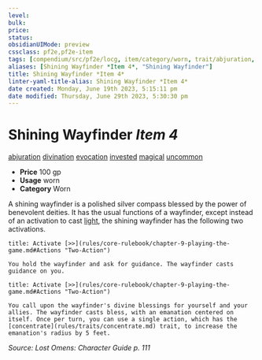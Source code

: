 ```yaml
---
level:
bulk:
price:
status:
obsidianUIMode: preview
cssclass: pf2e,pf2e-item
tags: [compendium/src/pf2e/locg, item/category/worn, trait/abjuration, trait/divination, trait/evocation, trait/invested, trait/magical, trait/uncommon]
aliases: [Shining Wayfinder *Item 4*, "Shining Wayfinder"]
title: Shining Wayfinder *Item 4*
linter-yaml-title-alias: Shining Wayfinder *Item 4*
date created: Monday, June 19th 2023, 5:15:11 pm
date modified: Thursday, June 29th 2023, 5:30:30 pm
---
```


# Shining Wayfinder *Item 4*

[abjuration](rules/traits/abjuration.md) [divination](rules/traits/divination.md) [evocation](rules/traits/evocation.md) [invested](rules/traits/invested.md) [magical](rules/traits/magical.md) [uncommon](rules/traits/uncommon.md)  

- **Price** 100 gp
- **Usage** worn
- **Category** Worn

A shining wayfinder is a polished silver compass blessed by the power of benevolent deities. It has the usual functions of a wayfinder, except instead of an activation to cast [light](compendium/spells/light.md), the shining wayfinder has the following two activations.

```ad-embed-ability
title: Activate [>>](rules/core-rulebook/chapter-9-playing-the-game.md#Actions "Two-Action")

You hold the wayfinder and ask for guidance. The wayfinder casts guidance on you.
```

```ad-embed-ability
title: Activate [>>](rules/core-rulebook/chapter-9-playing-the-game.md#Actions "Two-Action")

You call upon the wayfinder's divine blessings for yourself and your allies. The wayfinder casts bless, with an emanation centered on itself. Once per turn, you can use a single action, which has the [concentrate](rules/traits/concentrate.md) trait, to increase the emanation's radius by 5 feet.
```

*Source: Lost Omens: Character Guide p. 111*
